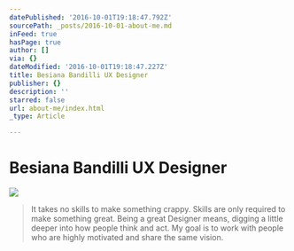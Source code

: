 ```yaml
---
datePublished: '2016-10-01T19:18:47.792Z'
sourcePath: _posts/2016-10-01-about-me.md
inFeed: true
hasPage: true
author: []
via: {}
dateModified: '2016-10-01T19:18:47.227Z'
title: Besiana Bandilli UX Designer
publisher: {}
description: ''
starred: false
url: about-me/index.html
_type: Article

---
```

# Besiana Bandilli UX Designer
![](https://the-grid-user-content.s3-us-west-2.amazonaws.com/fe7bb4d4-c9b9-4b29-813a-6b7fd260c772.gif)

> It takes no skills to make something crappy. Skills are only required to make something great. Being a great Designer means, digging a little deeper into how people think and act. My goal is to work with people who are highly motivated and share the same vision.